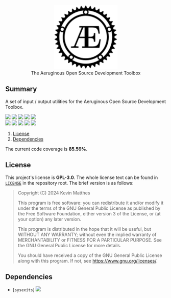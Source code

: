 <!------------------------------------------------------------------------->

[ci]:  https://github.com/kevinmatthes/aeruginous-io/workflows/ci/badge.svg
[crate]:  https://crates.io/crates/aeruginous-io
[crates-io]:  https://img.shields.io/crates/v/aeruginous-io
[deps]:  https://deps.rs/repo/github/kevinmatthes/aeruginous-io/status.svg
[deps-rs]:  https://deps.rs/repo/github/kevinmatthes/aeruginous-io
[docs]:  https://docs.rs/aeruginous/badge.svg
[docs-rs]:  https://docs.rs/aeruginous-io
[downloads]:  https://img.shields.io/crates/d/aeruginous-io
[gpl3]:  https://github.com/kevinmatthes/aeruginous-io/blob/main/LICENSE
[lcns]:  https://img.shields.io/github/license/kevinmatthes/aeruginous-io
[lst]:  https://img.shields.io/github/last-commit/kevinmatthes/aeruginous-io
[msrv]:  https://img.shields.io/badge/MSRV-1.75.0-brightgreen
[release]:  https://github.com/kevinmatthes/aeruginous-io/releases/latest
[renovate]:  https://img.shields.io/badge/renovate-enabled-brightgreen.svg
[repository]:  https://github.com/kevinmatthes/aeruginous-io
[tag]:  https://img.shields.io/github/v/tag/kevinmatthes/aeruginous-io

<!------------------------------------------------------------------------->

<p align = 'center'>
<a href = 'https://github.com/kevinmatthes/aeruginous-rs'>
<img
  height = '200'
  src =
    'https://github.com/kevinmatthes/aeruginous-rs/raw/main/aeruginous.svg'
/>
</a>
<br/>
The Aeruginous Open Source Development Toolbox
</p>

## Summary

A set of input / output utilities for the Aeruginous Open Source Development
Toolbox.

[![][ci]][repository]
[![][lst]][repository]
[![][lcns]][repository]
[![][renovate]][repository]
[![][tag]][release]
<br>
[![][crates-io]][crate]
[![][deps]][deps-rs]
[![][docs]][docs-rs]
[![][downloads]][crate]
[![][msrv]][repository]

1. [License](#license)
1. [Dependencies](#dependencies)

The current code coverage is **<!-- cov -->85.59%<!-- cov -->**.

## License

This project's license is **GPL-3.0**.  The whole license text can be found
in [`LICENSE`][gpl3] in the repository root.  The brief version is as
follows:

> Copyright (C) 2024 Kevin Matthes
>
> This program is free software: you can redistribute it and/or modify
> it under the terms of the GNU General Public License as published by
> the Free Software Foundation, either version 3 of the License, or
> (at your option) any later version.
>
> This program is distributed in the hope that it will be useful,
> but WITHOUT ANY WARRANTY; without even the implied warranty of
> MERCHANTABILITY or FITNESS FOR A PARTICULAR PURPOSE.  See the
> GNU General Public License for more details.
>
> You should have received a copy of the GNU General Public License
> along with this program.  If not, see <https://www.gnu.org/licenses/>.

## Dependencies

- [`sysexits`]
  [![](https://img.shields.io/crates/l/sysexits)
  ](https://github.com/sorairolake/sysexits-rs)

<!------------------------------------------------------------------------->
